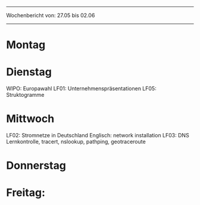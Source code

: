 
--- 
Wochenbericht von: 27.05 bis 02.06    

--- 
# Montag

# Dienstag
WIPO: Europawahl
LF01: Unternehmenspräsentationen
LF05: Struktogramme
# Mittwoch
LF02: Stromnetze in Deutschland
Englisch: network installation
LF03: DNS Lernkontrolle, tracert, nslookup, pathping, geotraceroute


# Donnerstag

# Freitag:
